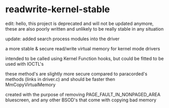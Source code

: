 # readwrite-kernel-stable
edit: hello, this project is deprecated and will not be updated anymore, these are also poorly written and unlikely to be really stable in any situation

update: added search process modules into the driver

a more stable &amp; secure read/write virtual memory for kernel mode drivers

intended to be called using Kernel Function hooks, but could be fitted to be used with IOCTL's

these method's are slightly more secure compared to paracorded's methods (links in driver.c) and should be faster then MmCopyVirtualMemory

created with the purpose of removing PAGE_FAULT_IN_NONPAGED_AREA bluescreen, and any other BSOD's that come with copying bad memory
